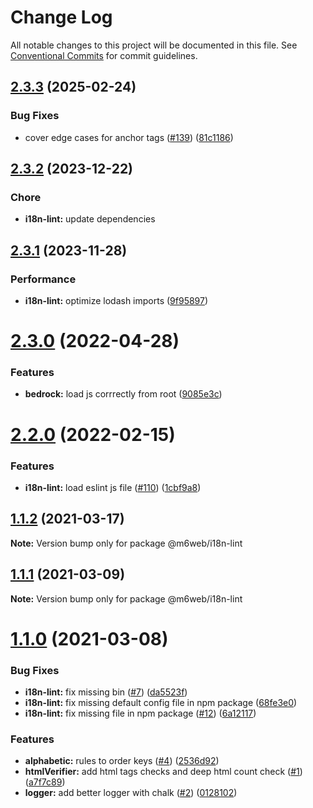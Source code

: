# Change Log

All notable changes to this project will be documented in this file.
See [Conventional Commits](https://conventionalcommits.org) for commit guidelines.

## [2.3.3](https://github.com/BedrockStreaming/i18n-tools/compare/@m6web/i18n-lint@2.3.2...@m6web/i18n-lint@2.3.3) (2025-02-24)


### Bug Fixes

* cover edge cases for anchor tags ([#139](https://github.com/BedrockStreaming/i18n-tools/issues/139)) ([81c1186](https://github.com/BedrockStreaming/i18n-tools/commit/81c1186ac4598094323c9c2f9ed04fd8708cf0b6))






## [2.3.2](https://github.com/BedrockStreaming/i18n-tools/compare/@m6web/i18n-lint@2.3.1...@m6web/i18n-lint@2.3.2) (2023-12-22)

### Chore

* **i18n-lint:** update dependencies


## [2.3.1](https://github.com/BedrockStreaming/i18n-tools/compare/@m6web/i18n-lint@2.3.0...@m6web/i18n-lint@2.3.1) (2023-11-28)

### Performance

* **i18n-lint:** optimize lodash imports ([9f95897](https://github.com/BedrockStreaming/i18n-tools/pull/134/commits/9f95897c61040ab2e9950405c19f10320826d21c))



# [2.3.0](https://github.com/BedrockStreaming/i18n-tools/compare/@m6web/i18n-lint@2.2.0...@m6web/i18n-lint@2.3.0) (2022-04-28)


### Features

* **bedrock:** load js corrrectly from root ([9085e3c](https://github.com/BedrockStreaming/i18n-tools/commit/9085e3cc968e55e6eead98e944db1e42698b6b28))





# [2.2.0](https://github.com/BedrockStreaming/i18n-tools/compare/@m6web/i18n-lint@2.1.0...@m6web/i18n-lint@2.2.0) (2022-02-15)


### Features

* **i18n-lint:** load eslint js file ([#110](https://github.com/BedrockStreaming/i18n-tools/issues/110)) ([1cbf9a8](https://github.com/BedrockStreaming/i18n-tools/commit/1cbf9a841fbc9f83dfb3804eb0960ebd69633c25))





## [1.1.2](https://github.com/M6Web/i18n-tools/compare/@m6web/i18n-lint@1.1.1...@m6web/i18n-lint@1.1.2) (2021-03-17)

**Note:** Version bump only for package @m6web/i18n-lint





## [1.1.1](https://github.com/M6Web/i18n-tools/compare/@m6web/i18n-lint@1.1.0...@m6web/i18n-lint@1.1.1) (2021-03-09)

**Note:** Version bump only for package @m6web/i18n-lint





# [1.1.0](https://github.com/M6Web/i18n-tools/compare/@m6web/i18n-lint@1.1.0...@m6web/i18n-lint@1.1.0) (2021-03-08)


### Bug Fixes

* **i18n-lint:** fix missing bin ([#7](https://github.com/M6Web/i18n-tools/issues/7)) ([da5523f](https://github.com/M6Web/i18n-tools/commit/da5523f9440d0e15ae5c841ce49f9e3a4359bdbc))
* **i18n-lint:** fix missing default config file in npm package ([68fe3e0](https://github.com/M6Web/i18n-tools/commit/68fe3e098cdedd194935806e73cbfa1ac5c3c4c8))
* **i18n-lint:** fix missing file in npm package ([#12](https://github.com/M6Web/i18n-tools/issues/12)) ([6a12117](https://github.com/M6Web/i18n-tools/commit/6a1211709a3adfcf73b64a7a4945102e680ac970))


### Features

* **alphabetic:** rules to order keys ([#4](https://github.com/M6Web/i18n-tools/issues/4)) ([2536d92](https://github.com/M6Web/i18n-tools/commit/2536d929033110474ad45ba25d4a89f871f56090))
* **htmlVerifier:** add html tags checks and deep html count check ([#1](https://github.com/M6Web/i18n-tools/issues/1)) ([a7f7c89](https://github.com/M6Web/i18n-tools/commit/a7f7c8915ed176e59ff41687fcb17e64921e7e31))
* **logger:** add better logger with chalk ([#2](https://github.com/M6Web/i18n-tools/issues/2)) ([0128102](https://github.com/M6Web/i18n-tools/commit/0128102034448af8d62b158eb1cbd4c855dc2090))
